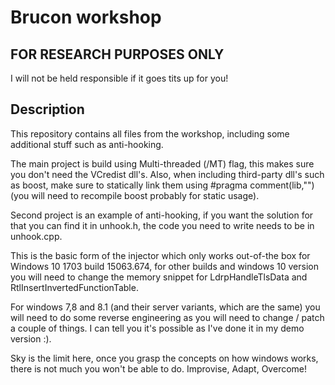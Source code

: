 # Brucon workshop

## FOR RESEARCH PURPOSES ONLY
I will not be held responsible if it goes tits up for you!


## Description
This repository contains all files from the workshop, including some additional stuff such as anti-hooking.

The main project is build using Multi-threaded (/MT) flag, this makes sure you don't need the VCredist dll's. Also, when including third-party dll's such as boost, make sure to statically link them using #pragma comment(lib,"") (you will need to recompile boost probably for static usage).

Second project is an example of anti-hooking, if you want the solution for that you can find it in unhook.h, the code you need to write needs to be in unhook.cpp.

This is the basic form of the injector which only works out-of-the box for Windows 10 1703 build 15063.674, for other builds and windows 10 version you will need to change the memory snippet for LdrpHandleTlsData and RtlInsertInvertedFunctionTable.

For windows 7,8 and 8.1 (and their server variants, which are the same) you will need to do some reverse engineering as you will need to change / patch a couple of things. I can tell you it's possible as I've done it in my demo version :).

Sky is the limit here, once you grasp the concepts on how windows works, there is not much you won't be able to do.
Improvise, Adapt, Overcome!

